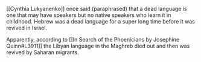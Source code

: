 [[Cynthia Lukyanenko]] once said (paraphrased) that a dead language is one that may have speakers but no native speakers who learn it in childhood. Hebrew was a dead language for a super long time before it was revived in Israel.

Apparently, according to [[In Search of the Phoenicians by Josephine Quinn#L3911]] the Libyan language in the Maghreb died out and then was revived by Saharan migrants.  